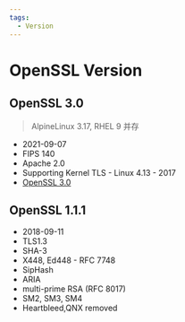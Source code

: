 ```yaml
---
tags:
  - Version
---
```


# OpenSSL Version

## OpenSSL 3.0

> AlpineLinux 3.17, RHEL 9 并存

- 2021-09-07
- FIPS 140
- Apache 2.0
- Supporting Kernel TLS - Linux 4.13 - 2017
- [OpenSSL 3.0](https://wiki.openssl.org/index.php/OpenSSL_3.0)

## OpenSSL 1.1.1

- 2018-09-11
- TLS1.3
- SHA-3
- X448, Ed448 - RFC 7748
- SipHash
- ARIA
- multi-prime RSA (RFC 8017)
- SM2, SM3, SM4
- Heartbleed,QNX removed
